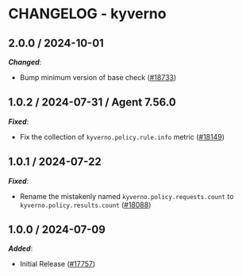 # CHANGELOG - kyverno

<!-- towncrier release notes start -->

## 2.0.0 / 2024-10-01

***Changed***:

* Bump minimum version of base check ([#18733](https://github.com/DataDog/integrations-core/pull/18733))

## 1.0.2 / 2024-07-31 / Agent 7.56.0

***Fixed***:

* Fix the collection of `kyverno.policy.rule.info` metric ([#18149](https://github.com/DataDog/integrations-core/pull/18149))

## 1.0.1 / 2024-07-22

***Fixed***:

* Rename the mistakenly named `kyverno.policy.requests.count` to `kyverno.policy.results.count` ([#18088](https://github.com/DataDog/integrations-core/pull/18088))

## 1.0.0 / 2024-07-09

***Added***:

* Initial Release ([#17757](https://github.com/DataDog/integrations-core/pull/17757))
